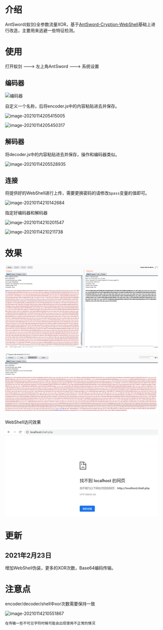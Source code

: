 # 介绍

AntSword(蚁剑)全参数流量XOR，基于[AntSword-Cryption-WebShell](https://github.com/xiaopan233/AntSword-Cryption-WebShell/tree/main/php)基础上进行改造，主要用来逃避一些特征检测。

# 使用

打开蚁剑 ---> 左上角AntSword ---> 系统设置

## 编码器

![编码器](images/README/1.png)

自定义一个名称，后将encoder.js中的内容粘贴进去并保存。

![image-20210114205415005](images/README/image-20210114205415005.png)

![image-20210114205450317](images/README/image-20210114205450317.png)

## 解码器

将decoder.js中的内容粘贴进去并保存，操作和编码器类似。

![image-20210114205528935](images/README/image-20210114205528935.png)

## 连接

将提供好的WebShell进行上传，需要更换密码的请修改`$pass`变量的值即可。

![image-20210114210142684](images/README/image-20210114210142684.png)

指定好编码器和解码器

![image-20210114210201547](images/README/image-20210114210201547.png)

![image-20210114210211738](images/README/image-20210114210211738.png)

# 效果

![image-20210114210329274](images/README/image-20210114210329274.png)

![image-20210114210441008](images/README/image-20210114210441008.png)

WebShell访问效果

![image-20210114210441008](images/README/image-20210223210441008.png)

# 更新

## 2021年2月23日

增加WebShell伪装，更多的XOR次数，Base64编码传输。

# 注意点

encoder/decoder/shell中xor次数需要保持一致

![image-20210114210551867](images/README/image-20210114210551867.png)

`在传输一些不可见字符时候可能会出现使用不正常的情况`
